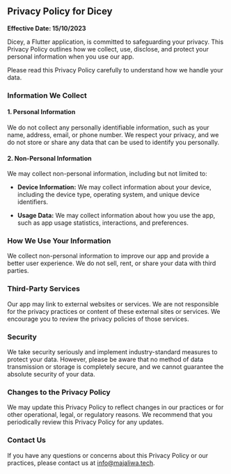 ## **Privacy Policy for Dicey**

**Effective Date: 15/10/2023**

Dicey, a Flutter application, is committed to safeguarding your privacy. This Privacy Policy outlines how we collect, use, disclose, and protect your personal information when you use our app.

Please read this Privacy Policy carefully to understand how we handle your data.

### **Information We Collect**

#### **1. Personal Information**

We do not collect any personally identifiable information, such as your name, address, email, or phone number. We respect your privacy, and we do not store or share any data that can be used to identify you personally.

#### **2. Non-Personal Information**

We may collect non-personal information, including but not limited to:

- **Device Information:** We may collect information about your device, including the device type, operating system, and unique device identifiers.

- **Usage Data:** We may collect information about how you use the app, such as app usage statistics, interactions, and preferences.

### **How We Use Your Information**

We collect non-personal information to improve our app and provide a better user experience. We do not sell, rent, or share your data with third parties.

### **Third-Party Services**

Our app may link to external websites or services. We are not responsible for the privacy practices or content of these external sites or services. We encourage you to review the privacy policies of those services.

### **Security**

We take security seriously and implement industry-standard measures to protect your data. However, please be aware that no method of data transmission or storage is completely secure, and we cannot guarantee the absolute security of your data.

### **Changes to the Privacy Policy**

We may update this Privacy Policy to reflect changes in our practices or for other operational, legal, or regulatory reasons. We recommend that you periodically review this Privacy Policy for any updates.

### **Contact Us**

If you have any questions or concerns about this Privacy Policy or our practices, please contact us at info@majaliwa.tech.
